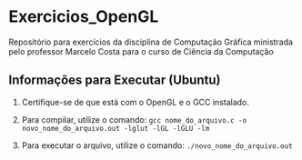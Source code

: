 # Exercicios_OpenGL
Repositório para exercícios da disciplina de Computação Gráfica ministrada pelo professor Marcelo Costa para o curso de Ciência da Computação

## Informações para Executar (Ubuntu)

1. Certifique-se de que está com o OpenGL e o GCC instalado. 
2. Para compilar, utilize o comando:
  ```gcc nome_do_arquivo.c -o novo_nome_do_arquivo.out -lglut -lGL -lGLU -lm ``` 

3. Para executar o arquivo, utilize o comando:
   ```./novo_nome_do_arquivo.out```
